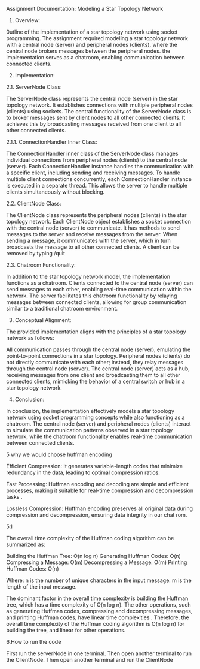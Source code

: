 Assignment Documentation: Modeling a Star Topology Network

1. Overview:

0utline of the implementation of a star topology network using socket programming. 
The assignment required modeling a star topology network with a central node (server) and peripheral nodes (clients), where the central node brokers messages between the peripheral nodes.
the implementation serves as a chatroom, enabling communication between connected clients.

2. Implementation:

2.1. ServerNode Class:

The ServerNode class represents the central node (server) in the star topology network.
It establishes connections with multiple peripheral nodes (clients) using sockets.
The central functionality of the ServerNode class is to broker messages sent by client nodes to all other connected clients.
It achieves this by broadcasting messages received from one client to all other connected clients.

2.1.1. ConnectionHandler Inner Class:

The ConnectionHandler inner class of the ServerNode class manages individual connections from peripheral nodes (clients) to the central node (server).
Each ConnectionHandler instance handles the communication with a specific client, including sending and receiving messages.
To handle multiple client connections concurrently, each ConnectionHandler instance is executed in a separate thread. 
This allows the server to handle multiple clients simultaneously without blocking.

2.2. ClientNode Class:

The ClientNode class represents the peripheral nodes (clients) in the star topology network.
Each ClientNode object establishes a socket connection with the central node (server) to communicate.
It has methods to send messages to the server and receive messages from the server. 
When sending a message, it communicates with the server, which in turn broadcasts the message to all other connected clients.
A client can be removed by typing /quit 

2.3. Chatroom Functionality:

In addition to the star topology network model, the implementation functions as a chatroom.
Clients connected to the central node (server) can send messages to each other, enabling real-time communication within the network.
The server facilitates this chatroom functionality by relaying messages between connected clients, allowing for group communication similar to a traditional chatroom environment.

3. Conceptual Alignment:

The provided implementation aligns with the principles of a star topology network as follows:

All communication passes through the central node (server), emulating the point-to-point connections in a star topology.
Peripheral nodes (clients) do not directly communicate with each other; instead, they relay messages through the central node (server).
The central node (server) acts as a hub, receiving messages from one client and broadcasting them to all other connected clients, mimicking the behavior of a central switch or hub in a star topology network.


4. Conclusion:

In conclusion, the implementation effectively models a star topology network using socket programming concepts while also functioning as a chatroom. The central node (server) and peripheral nodes (clients) interact to simulate the communication patterns observed in a star topology network, while the chatroom functionality enables real-time communication between connected clients.

5 why we would choose huffman encoding


Efficient Compression: 
It generates variable-length codes that minimize redundancy in the data, leading to optimal compression ratios.

Fast Processing: 
Huffman encoding and decoding are simple and efficient processes, making it suitable for real-time compression and decompression tasks .

Lossless Compression:
Huffman encoding preserves all original data during compression and decompression, ensuring data integrity in our chat rom.

5.1

The overall time complexity of the Huffman coding algorithm can be summarized as:

Building the Huffman Tree: O(n log n)
Generating Huffman Codes: O(n)
Compressing a Message: O(m)
Decompressing a Message: O(m)
Printing Huffman Codes: O(n)

Where:
n is the number of unique characters in the input message.
m is the length of the input message.

The dominant factor in the overall time complexity is building the Huffman tree, which has a time complexity of O(n log n).
The other operations, such as generating Huffman codes, compressing and decompressing messages, and printing Huffman codes, have linear time complexities .
Therefore, the overall time complexity of the Huffman coding algorithm is O(n log n) for building the tree, and linear for other operations.


6.How to run the code 

First run the serverNode in one terminal.
Then open another terminal to run the ClientNode.
Then open another terminal and run the ClientNode
